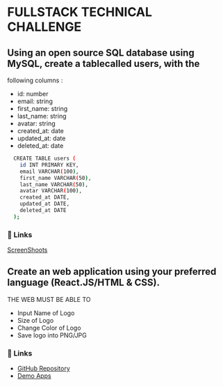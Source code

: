 # FULLSTACK TECHNICAL CHALLENGE

## Using an open source SQL database using MySQL, create a tablecalled users, with the
following columns :

- id: number
- email: string
- first_name: string
- last_name: string
- avatar: string
- created_at: date
- updated_at: date
- deleted_at: date
  
```bash
  CREATE TABLE users (
    id INT PRIMARY KEY,
    email VARCHAR(100),
    first_name VARCHAR(50),
    last_name VARCHAR(50),
    avatar VARCHAR(100),
    created_at DATE,
    updated_at DATE,
    deleted_at DATE
  );
```
### 🔗 Links
[ScreenShoots](https://drive.google.com/file/d/1doQQMiVZTMRUlu7aplllOYopbNNpbTQf/view)

## Create an web application using your preferred language (React.JS/HTML & CSS).
THE WEB MUST BE ABLE TO
- Input Name of Logo
- Size of Logo
- Change Color of Logo
- Save logo into PNG/JPG 

### 🔗 Links
- [GitHub Repository](https://github.com/rizkisetyawan/logo-generator)
- [Demo Apps](https://rizkisetyawan.github.io/logo-generator)
